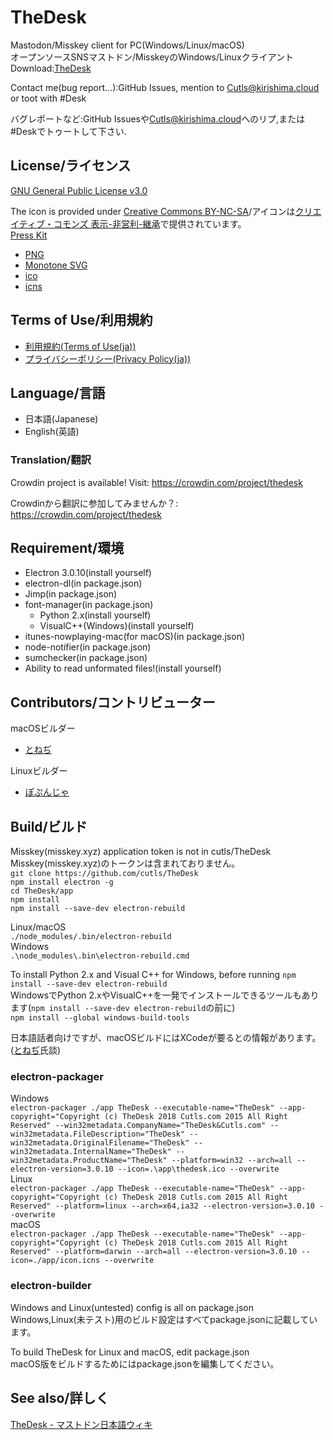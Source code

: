 # TheDesk


Mastodon/Misskey client for PC(Windows/Linux/macOS)  
オープンソースSNSマストドン/MisskeyのWindows/Linuxクライアント  
Download:[TheDesk](https://thedesk.top)  

Contact me(bug report...):GitHub Issues, mention to [Cutls@kirishima.cloud](https://kirishima.cloud/@Cutls) or toot with #Desk  

バグレポートなど:GitHub Issuesや[Cutls@kirishima.cloud](https://kirishima.cloud/@Cutls)へのリプ,または#Deskでトゥートして下さい.  

## License/ライセンス

[GNU General Public License v3.0](https://github.com/cutls/TheDesk/blob/master/LICENSE)  

The icon is provided under [Creative Commons BY-NC-SA](https://creativecommons.org/licenses/by-nc-sa/4.0/)/アイコンは[クリエイティブ・コモンズ 表示-非営利-継承](https://creativecommons.org/licenses/by-nc-sa/4.0/)で提供されています。  
[Press Kit](https://dl.thedesk.top/press/TheDesk+PressKit.zip)  
* [PNG](https://dl.thedesk.top/press/TheDesk.png)
* [Monotone SVG](https://dl.thedesk.top/press/TheDesk.svg)
* [ico](https://dl.thedesk.top/press/TheDesk.ico)
* [icns](https://dl.thedesk.top/press/TheDesk.icns)



## Terms of Use/利用規約

* [利用規約(Terms of Use(ja))](https://thedesk.top/tos.html)
* [プライバシーポリシー(Privacy Policy(ja))](https://thedesk.top/priv.html)

## Language/言語

- 日本語(Japanese)
- English(英語)

### Translation/翻訳

Crowdin project is available! Visit: https://crowdin.com/project/thedesk  
  
Crowdinから翻訳に参加してみませんか？: https://crowdin.com/project/thedesk  

## Requirement/環境

- Electron 3.0.10(install yourself)
- electron-dl(in package.json)
- Jimp(in package.json)
- font-manager(in package.json)
  - Python 2.x(install yourself)
  - VisualC++(Windows)(install yourself)
- itunes-nowplaying-mac(for macOS)(in package.json)
- node-notifier(in package.json)
- sumchecker(in package.json)
- Ability to read unformated files!(install yourself)


## Contributors/コントリビューター

macOSビルダー  

- [とねぢ](https://minohdon.jp/@toneji)

Linuxビルダー  

- [ぽぷんじゃ](https://popon.pptdn.jp/@popn_ja)

## Build/ビルド

Misskey(misskey.xyz) application token is not in cutls/TheDesk  
Misskey(misskey.xyz)のトークンは含まれておりません。  
`git clone https://github.com/cutls/TheDesk`  
`npm install electron -g`  
`cd TheDesk/app`  
`npm install`  
`npm install --save-dev electron-rebuild`    
  
Linux/macOS  
`./node_modules/.bin/electron-rebuild`  
Windows  
`.\node_modules\.bin\electron-rebuild.cmd`  
  
To install Python 2.x and Visual C++ for Windows, before running `npm install --save-dev electron-rebuild`  
WindowsでPython 2.xやVisualC++を一発でインストールできるツールもあります(`npm install --save-dev electron-rebuild`の前に)  
`npm install --global windows-build-tools`  
  
日本語話者向けですが、macOSビルドにはXCodeが要るとの情報があります。([とねぢ](https://minohdon.jp/@toneji)氏談)  

### electron-packager
Windows  
`electron-packager ./app TheDesk --executable-name="TheDesk" --app-copyright="Copyright (c) TheDesk 2018 Cutls.com 2015 All Right Reserved" --win32metadata.CompanyName="TheDesk&Cutls.com" --win32metadata.FileDescription="TheDesk" --win32metadata.OriginalFilename="TheDesk" --win32metadata.InternalName="TheDesk" --win32metadata.ProductName="TheDesk" --platform=win32 --arch=all --electron-version=3.0.10 --icon=.\app\thedesk.ico --overwrite`  
Linux  
`electron-packager ./app TheDesk --executable-name="TheDesk" --app-copyright="Copyright (c) TheDesk 2018 Cutls.com 2015 All Right Reserved" --platform=linux --arch=x64,ia32 --electron-version=3.0.10 --overwrite`  
macOS  
`electron-packager ./app TheDesk --executable-name="TheDesk" --app-copyright="Copyright (c) TheDesk 2018 Cutls.com 2015 All Right Reserved" --platform=darwin --arch=all --electron-version=3.0.10 --icon=./app/icon.icns --overwrite`  

### electron-builder
Windows and Linux(untested) config is all on package.json  
Windows,Linux(未テスト)用のビルド設定はすべてpackage.jsonに記載しています。  
  
To build TheDesk for Linux and macOS, edit package.json  
macOS版をビルドするためにはpackage.jsonを編集してください。

## See also/詳しく

[TheDesk - マストドン日本語ウィキ](https://ja.mstdn.wiki/TheDesk)
